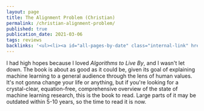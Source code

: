 ```yaml
---
layout: page
title: The Alignment Problem (Christian)
permalink: /christian-alignment-problem/
published: true
publication_date: 2021-03-06
tags: reviews
backlinks: '<ul><li><a id="all-pages-by-date" class="internal-link" href="/all-pages-by-date/">All pages by date</a></li><li><a id="books-published-in-2020" class="internal-link" href="/books-published-in-2020/">Books I&#39;ve read that were published in 2020</a></li><li><a id="books-read-in-2021" class="internal-link" href="/books-read-in-2021/">Books I read in 2021</a></li><li><a id="books-tagged-computer-science" class="internal-link" href="/books-tagged-computer-science/">Books tagged &#39;computer-science&#39;</a></li><li><a id="books-tagged-machine-learning" class="internal-link" href="/books-tagged-machine-learning/">Books tagged &#39;machine-learning&#39;</a></li><li><a id="books-tagged-nonfiction" class="internal-link" href="/books-tagged-nonfiction/">Books tagged &#39;nonfiction&#39;</a></li><li><a id="books-tagged-science" class="internal-link" href="/books-tagged-science/">Books tagged &#39;science&#39;</a></li><li><a id="reviews" class="internal-link" href="/reviews/">Reviews</a></li></ul>'
---
```


I had high hopes because I loved _Algorithms to Live By_, and I wasn't let down. The book is about as good as it could be, given its goal of explaining machine learning to a general audience through the lens of human values. It's not gonna change your life or anything, but if you're looking for a crystal-clear, equation-free, comprehensive overview of the state of machine learning research, this is the book to read. Large parts of it may be outdated within 5-10 years, so the time to read it is now.
